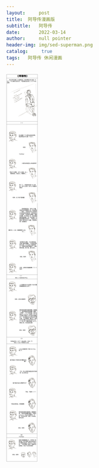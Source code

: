 ```yaml
---
layout:     post
title:	阿导传漫画版
subtitle:   阿导传
date:       2022-03-14
author: 	null pointer
header-img: img/sed-superman.png
catalog: 	 true
tags: 	阿导传 休闲漫画
---
```


![AltText](/img/myTeacher/myTeacher.png)